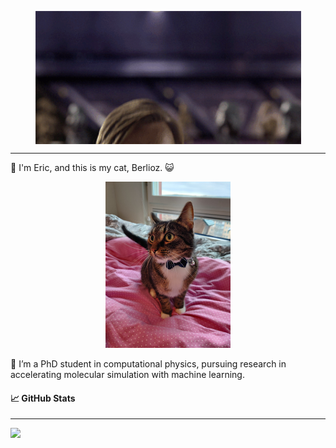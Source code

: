<!-- [![Header](./hello_there.gif "Berlioz")](https://github.com/elindgren/elindgren/) -->
<p align="center">
  <img align="center" src="./hello_there.gif" width="425px">
</p>

---

👋 I'm Eric, and this is my cat, Berlioz. &#128570;

<p align="center">
  <img src="./berlioz.jpg" width="200px">
</p>
🔭 I’m a PhD student in computational physics, pursuing research in accelerating molecular simulation with machine learning.

#### &#128200; GitHub Stats
---

<img src="https://github-readme-stats.vercel.app/api/?username=elindgren&theme=synthwave&show_icons=true" />
<!--
**elindgren/elindgren** is a ✨ _special_ ✨ repository because its `README.md` (this file) appears on your GitHub profile.
<img src="./berlioz.jpg" width="30px">
<img align="center" src="https://github-readme-stats.vercel.app/api/top-langs/?username=elindgren&theme=synthwave&langs_count=4" />
Here are some ideas to get you started:

- 🔭 I’m currently working on ...
- 🌱 I’m currently learning ...
- 👯 I’m looking to collaborate on ...
- 🤔 I’m looking for help with ...
- 💬 Ask me about ...
- 📫 How to reach me: ...
- 😄 Pronouns: ...
- ⚡ Fun fact: ...
-->
